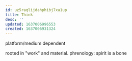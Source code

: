 ```yaml
---
id: uz5raqlijdahphibj7xa1up
title: Think
desc: ''
updated: 1637006996553
created: 1637006931324
---
```


platform/medium dependent

rooted in "work" and material.
phrenology: spirit is a bone
